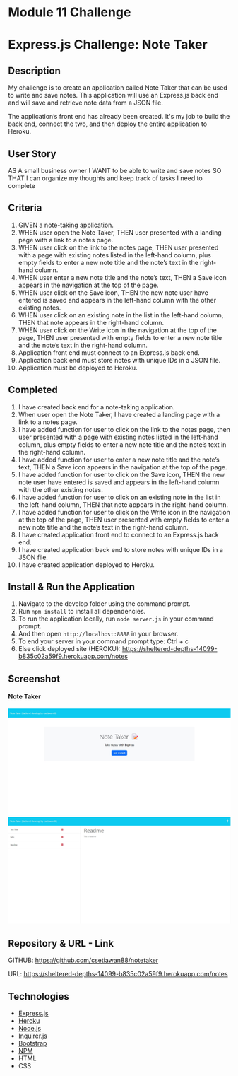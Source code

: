 # Module 11 Challenge

# Express.js Challenge: Note Taker

## Description

My challenge is to create an application called Note Taker that can be used to write and save notes. This application will use an Express.js back end and will save and retrieve note data from a JSON file.

The application’s front end has already been created. It's my job to build the back end, connect the two, and then deploy the entire application to Heroku.

## User Story

AS A small business owner
I WANT to be able to write and save notes
SO THAT I can organize my thoughts and keep track of tasks I need to complete

## Criteria

1. GIVEN a note-taking application.
2. WHEN user open the Note Taker, THEN user presented with a landing page with a link to a notes page.
3. WHEN user click on the link to the notes page, THEN user presented with a page with existing notes listed in the left-hand column, plus empty fields to enter a new note title and the note’s text in the right-hand column.
4. WHEN user enter a new note title and the note’s text, THEN a Save icon appears in the navigation at the top of the page.
5. WHEN user click on the Save icon, THEN the new note user have entered is saved and appears in the left-hand column with the other existing notes.
6. WHEN user click on an existing note in the list in the left-hand column, THEN that note appears in the right-hand column.
7. WHEN user click on the Write icon in the navigation at the top of the page, THEN user presented with empty fields to enter a new note title and the note’s text in the right-hand column.
8. Application front end must connect to an Express.js back end.
9. Application back end must store notes with unique IDs in a JSON file.
10. Application must be deployed to Heroku.

## Completed

1. I have created back end for a note-taking application.
2. When user open the Note Taker, I have created a landing page with a link to a notes page.
3. I have added function for user to click on the link to the notes page, then user presented with a page with existing notes listed in the left-hand column, plus empty fields to enter a new note title and the note’s text in the right-hand column.
4. I have added function for user to enter a new note title and the note’s text, THEN a Save icon appears in the navigation at the top of the page.
5. I have added function for user to click on the Save icon, THEN the new note user have entered is saved and appears in the left-hand column with the other existing notes.
6. I have added function for user to click on an existing note in the list in the left-hand column, THEN that note appears in the right-hand column.
7. I have added function for user to click on the Write icon in the navigation at the top of the page, THEN user presented with empty fields to enter a new note title and the note’s text in the right-hand column.
8. I have created application front end to connect to an Express.js back end.
9. I have created application back end to store notes with unique IDs in a JSON file.
10. I have created application deployed to Heroku.

## Install & Run the Application

1. Navigate to the develop folder using the command prompt.
2. Run `npm install` to install all dependencies.
3. To run the application locally, run `node server.js` in your command prompt.
4. And then open `http://localhost:8888` in your browser.
5. To end your server in your command prompt type: Ctrl + c
6. Else click deployed site (HEROKU): https://sheltered-depths-14099-b835c02a59f9.herokuapp.com/notes

## Screenshot

#### Note Taker

![Note Taker](screenshot1.jpg)
![Note Taker](screenshot2.jpg)

## Repository & URL - Link

GITHUB: https://github.com/csetiawan88/notetaker

URL: https://sheltered-depths-14099-b835c02a59f9.herokuapp.com/notes

## Technologies

- [Express.js](https://expressjs.com/)
- [Heroku](https://www.heroku.com/)
- [Node.js](https://nodejs.org/)
- [Inquirer.js](https://www.npmjs.com/package/inquirer)
- [Bootstrap](https://getbootstrap.com/)
- [NPM](https://www.npmjs.com/)
- HTML
- CSS

